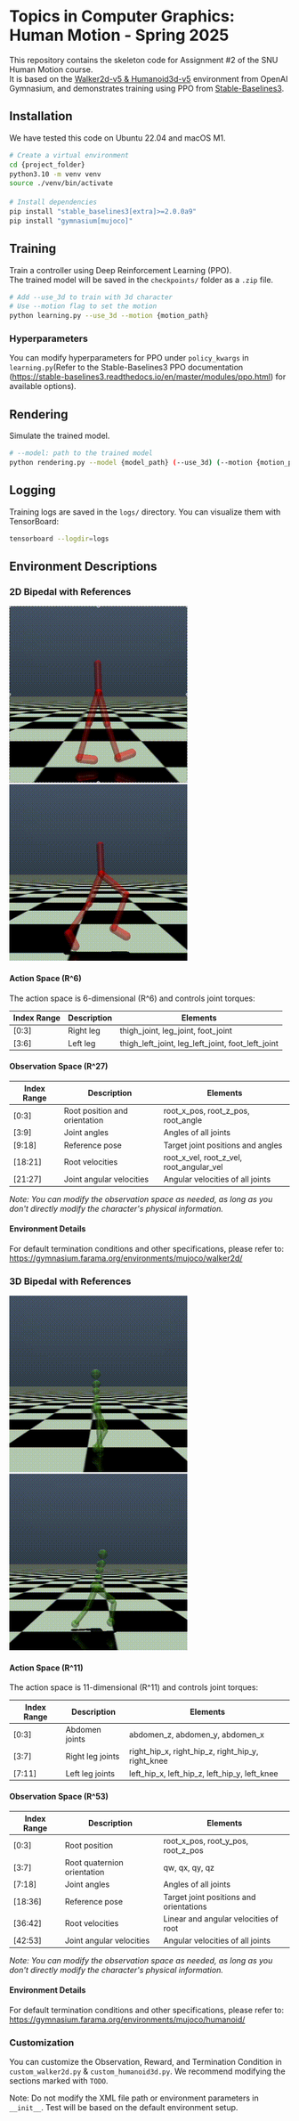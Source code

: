 # Topics in Computer Graphics: Human Motion - Spring 2025

This repository contains the skeleton code for Assignment #2 of the SNU Human Motion course.  
It is based on the [Walker2d-v5 & Humanoid3d-v5](https://github.com/Farama-Foundation/Gymnasium) environment from OpenAI Gymnasium, and demonstrates training using PPO from [Stable-Baselines3](https://stable-baselines3.readthedocs.io/en/master/).

## Installation

We have tested this code on Ubuntu 22.04 and macOS M1.

```bash
# Create a virtual environment
cd {project_folder}
python3.10 -m venv venv
source ./venv/bin/activate

# Install dependencies
pip install "stable_baselines3[extra]>=2.0.0a9"
pip install "gymnasium[mujoco]"
```

## Training

Train a controller using Deep Reinforcement Learning (PPO).  
The trained model will be saved in the `checkpoints/` folder as a `.zip` file.

```bash
# Add --use_3d to train with 3d character
# Use --motion flag to set the motion
python learning.py --use_3d --motion {motion_path}
```

### Hyperparameters

You can modify hyperparameters for PPO  under `policy_kwargs` in `learning.py`(Refer to the Stable-Baselines3 PPO documentation (https://stable-baselines3.readthedocs.io/en/master/modules/ppo.html) for available options).

## Rendering

Simulate the trained model.

```bash
# --model: path to the trained model
python rendering.py --model {model_path} (--use_3d) (--motion {motion_path})
```

## Logging

Training logs are saved in the `logs/` directory. You can visualize them with TensorBoard:

```bash
tensorboard --logdir=logs
```

## Environment Descriptions
 
### 2D Bipedal with References

![2D Walking Animation](./asset/gif/2D_walking.gif)
![2D Running Animation](./asset/gif/2D_Running.gif)

#### Action Space (R^6)

The action space is 6-dimensional (R^6) and controls joint torques:

| Index Range | Description    | Elements                             |
|-------------|----------------|--------------------------------------|
| [0:3]       | Right leg      | thigh_joint, leg_joint, foot_joint   |
| [3:6]       | Left leg       | thigh_left_joint, leg_left_joint, foot_left_joint |

#### Observation Space (R^27)

| Index Range | Description                      | Elements                                 |
|-------------|----------------------------------|------------------------------------------|
| [0:3]       | Root position and orientation    | root_x_pos, root_z_pos, root_angle       |
| [3:9]       | Joint angles                     | Angles of all joints                     |
| [9:18]      | Reference pose                   | Target joint positions and angles        |
| [18:21]     | Root velocities                  | root_x_vel, root_z_vel, root_angular_vel |
| [21:27]     | Joint angular velocities         | Angular velocities of all joints         |

*Note: You can modify the observation space as needed, as long as you don't directly modify the character's physical information.*

#### Environment Details

For default termination conditions and other specifications, please refer to:
https://gymnasium.farama.org/environments/mujoco/walker2d/

### 3D Bipedal with References
![3D Walking Animation](./asset/gif/3D_walking.gif)
![3D Running Animation](./asset/gif/3D_Running.gif)

#### Action Space (R^11)

The action space is 11-dimensional (R^11) and controls joint torques:

| Index Range | Description       | Elements                             |
|-------------|-------------------|--------------------------------------|
| [0:3]       | Abdomen joints    | abdomen_z, abdomen_y, abdomen_x      |
| [3:7]       | Right leg joints  | right_hip_x, right_hip_z, right_hip_y, right_knee |
| [7:11]      | Left leg joints   | left_hip_x, left_hip_z, left_hip_y, left_knee |


#### Observation Space (R^53)

| Index Range | Description                      | Elements                                 |
|-------------|----------------------------------|------------------------------------------|
| [0:3]       | Root position                    | root_x_pos, root_y_pos, root_z_pos       |
| [3:7]       | Root quaternion orientation      | qw, qx, qy, qz                           |
| [7:18]      | Joint angles                     | Angles of all joints                      |
| [18:36]     | Reference pose                   | Target joint positions and orientations   |
| [36:42]     | Root velocities                  | Linear and angular velocities of root     |
| [42:53]     | Joint angular velocities         | Angular velocities of all joints          |

*Note: You can modify the observation space as needed, as long as you don't directly modify the character's physical information.*


#### Environment Details

For default termination conditions and other specifications, please refer to:
https://gymnasium.farama.org/environments/mujoco/humanoid/

### Customization

You can customize the Observation, Reward, and Termination Condition in `custom_walker2d.py` & `custom_humanoid3d.py`.  We recommend modifying the sections marked with `TODO`.

Note: Do not modify the XML file path or environment parameters in `__init__`. Test will be based on the default environment setup.
